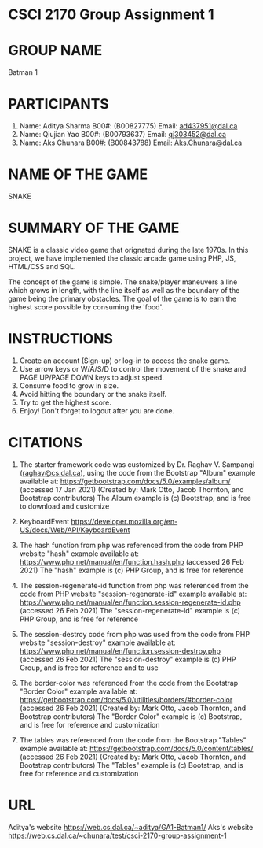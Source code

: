 # CSCI 2170 Group Assignment 1

# GROUP NAME 
  Batman 1

# PARTICIPANTS 
  1.  Name: Aditya Sharma  B00#: (B00827775) Email: ad437951@dal.ca
  2.  Name: Qiujian Yao    B00#: (B00793637) Email: qj303452@dal.ca
  3.  Name: Aks Chunara    B00#: (B00843788) Email: Aks.Chunara@dal.ca

# NAME OF THE GAME
  SNAKE

# SUMMARY OF THE GAME
  SNAKE is a classic video game that orignated during the late 1970s. 
  In this project, we have implemented the classic arcade game using
  PHP, JS, HTML/CSS and SQL. 
  
  The concept of the game is simple. The snake/player maneuvers a line 
  which grows in length, with the line itself as well as the boundary of
  the game being the primary obstacles. The goal of the game is to earn
  the highest score possible by consuming the 'food'.

# INSTRUCTIONS
  1. Create an account (Sign-up) or log-in to access the snake game.
  2. Use arrow keys or W/A/S/D to control the movement of the snake and PAGE UP/PAGE DOWN keys to adjust speed.
  3. Consume food to grow in size.
  4. Avoid hitting the boundary or the snake itself.
  5. Try to get the highest score.
  6. Enjoy! Don't forget to logout after you are done.

# CITATIONS
  1. The starter framework code was customized by Dr. Raghav V. Sampangi (raghav@cs.dal.ca), using the code from the Bootstrap "Album"
   example available at: https://getbootstrap.com/docs/5.0/examples/album/ (accessed 17 Jan 2021)
   (Created by: Mark Otto, Jacob Thornton, and Bootstrap contributors)
   The Album example is (c) Bootstrap, and is free to download and customize

  2. KeyboardEvent https://developer.mozilla.org/en-US/docs/Web/API/KeyboardEvent

  3. The hash function from php was referenced from the code from PHP website "hash" example
    available at: https://www.php.net/manual/en/function.hash.php (accessed 26 Feb 2021)
    The "hash" example is (c) PHP Group, and is free for reference

  4. The session-regenerate-id function from php was referenced from the code from PHP website "session-regenerate-id" example
    available at: https://www.php.net/manual/en/function.session-regenerate-id.php (accessed 26 Feb 2021)
    The "session-regenerate-id" example is (c) PHP Group, and is free for reference

  5. The session-destroy code from php was used from the code from PHP website "session-destroy" example
    available at: https://www.php.net/manual/en/function.session-destroy.php (accessed 26 Feb 2021)
    The "session-destroy" example is (c) PHP Group, and is free for reference and to use

  6. The border-color was referenced from the code from the Bootstrap "Border Color" example 
   available at: https://getbootstrap.com/docs/5.0/utilities/borders/#border-color (accessed 26 Feb 2021) 
   (Created by: Mark Otto, Jacob Thornton, and Bootstrap contributors) 
   The "Border Color" example is (c) Bootstrap, and is free for reference and customization

  7. The tables was referenced from the code from the Bootstrap "Tables" example 
   available at: https://getbootstrap.com/docs/5.0/content/tables/ (accessed 26 Feb 2021) 
   (Created by: Mark Otto, Jacob Thornton, and Bootstrap contributors) 
   The "Tables" example is (c) Bootstrap, and is free for reference and customization

# URL
Aditya's website https://web.cs.dal.ca/~aditya/GA1-Batman1/
Aks's website https://web.cs.dal.ca/~chunara/test/csci-2170-group-assignment-1